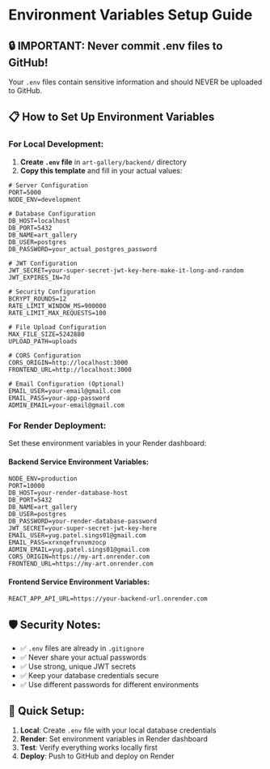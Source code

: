 # Environment Variables Setup Guide

## 🔒 IMPORTANT: Never commit .env files to GitHub!

Your `.env` files contain sensitive information and should NEVER be uploaded to GitHub.

## 📋 How to Set Up Environment Variables

### For Local Development:

1. **Create `.env` file** in `art-gallery/backend/` directory
2. **Copy this template** and fill in your actual values:

```env
# Server Configuration
PORT=5000
NODE_ENV=development

# Database Configuration
DB_HOST=localhost
DB_PORT=5432
DB_NAME=art_gallery
DB_USER=postgres
DB_PASSWORD=your_actual_postgres_password

# JWT Configuration
JWT_SECRET=your-super-secret-jwt-key-here-make-it-long-and-random
JWT_EXPIRES_IN=7d

# Security Configuration
BCRYPT_ROUNDS=12
RATE_LIMIT_WINDOW_MS=900000
RATE_LIMIT_MAX_REQUESTS=100

# File Upload Configuration
MAX_FILE_SIZE=5242880
UPLOAD_PATH=uploads

# CORS Configuration
CORS_ORIGIN=http://localhost:3000
FRONTEND_URL=http://localhost:3000

# Email Configuration (Optional)
EMAIL_USER=your-email@gmail.com
EMAIL_PASS=your-app-password
ADMIN_EMAIL=your-email@gmail.com
```

### For Render Deployment:

Set these environment variables in your Render dashboard:

#### Backend Service Environment Variables:
```
NODE_ENV=production
PORT=10000
DB_HOST=your-render-database-host
DB_PORT=5432
DB_NAME=art_gallery
DB_USER=postgres
DB_PASSWORD=your-render-database-password
JWT_SECRET=your-super-secret-jwt-key-here
EMAIL_USER=yug.patel.sings01@gmail.com
EMAIL_PASS=xrxnqefrvnvmzocp
ADMIN_EMAIL=yug.patel.sings01@gmail.com
CORS_ORIGIN=https://my-art.onrender.com
FRONTEND_URL=https://my-art.onrender.com
```

#### Frontend Service Environment Variables:
```
REACT_APP_API_URL=https://your-backend-url.onrender.com
```

## 🛡️ Security Notes:

- ✅ `.env` files are already in `.gitignore`
- ✅ Never share your actual passwords
- ✅ Use strong, unique JWT secrets
- ✅ Keep your database credentials secure
- ✅ Use different passwords for different environments

## 🚀 Quick Setup:

1. **Local**: Create `.env` file with your local database credentials
2. **Render**: Set environment variables in Render dashboard
3. **Test**: Verify everything works locally first
4. **Deploy**: Push to GitHub and deploy on Render
